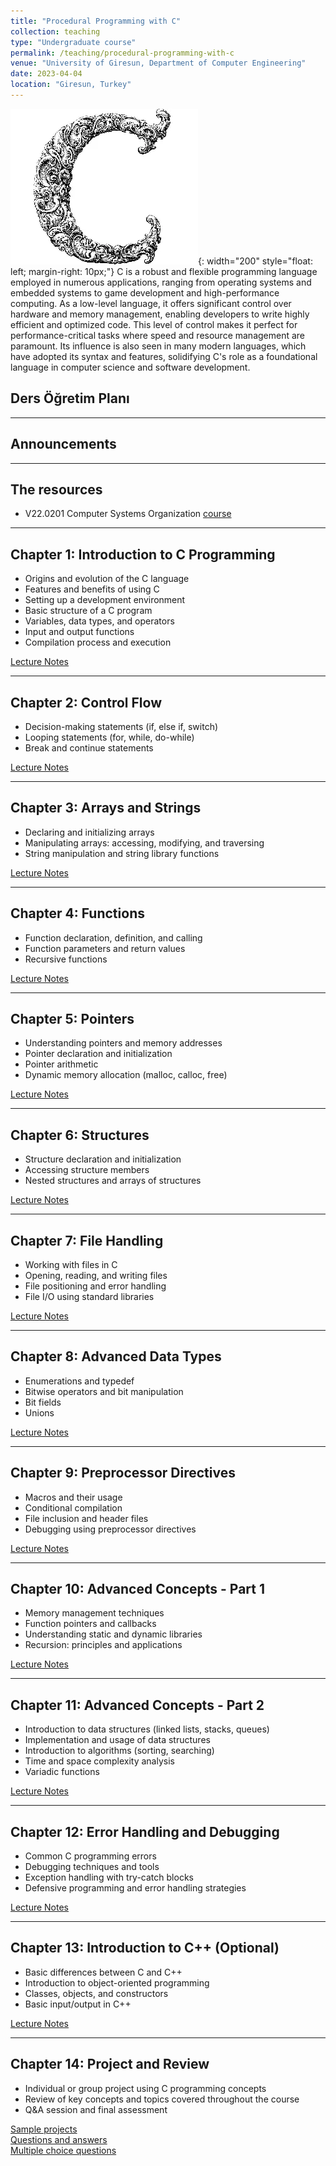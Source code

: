 ```yaml
---
title: "Procedural Programming with C"
collection: teaching
type: "Undergraduate course"
permalink: /teaching/procedural-programming-with-c
venue: "University of Giresun, Department of Computer Engineering"
date: 2023-04-04
location: "Giresun, Turkey"
---
```


![procedural programming with c]( /images/teaching/procedural-programming-with-c.webp){: width="200" style="float: left; margin-right: 10px;"}
C is a robust and flexible programming language employed in numerous applications, ranging from operating systems and embedded systems to game development and high-performance computing. As a low-level language, it offers significant control over hardware and memory management, enabling developers to write highly efficient and optimized code. This level of control makes it perfect for performance-critical tasks where speed and resource management are paramount. Its influence is also seen in many modern languages, which have adopted its syntax and features, solidifying C's role as a foundational language in computer science and software development.

## Ders Öğretim Planı  

---

## Announcements  

---

## The resources  

* V22.0201 Computer Systems Organization [course](https://cs.nyu.edu/~gottlieb/courses/cso/class-notes.html)

---

## Chapter 1: Introduction to C Programming
- Origins and evolution of the C language
- Features and benefits of using C
- Setting up a development environment
- Basic structure of a C program
- Variables, data types, and operators
- Input and output functions
- Compilation process and execution

[Lecture Notes](../files/c/Chapter_01_Introduction_to_C_Programming.pdf)

---

## Chapter 2: Control Flow
- Decision-making statements (if, else if, switch)
- Looping statements (for, while, do-while)
- Break and continue statements

[Lecture Notes](../files/c/Chapter_02_Control_Flow.pdf)

---

## Chapter 3: Arrays and Strings
- Declaring and initializing arrays
- Manipulating arrays: accessing, modifying, and traversing
- String manipulation and string library functions

[Lecture Notes](../files/c/Chapter_03_Arrays_and_Strings.pdf)

---

## Chapter 4: Functions
- Function declaration, definition, and calling
- Function parameters and return values
- Recursive functions

[Lecture Notes](../files/c/Chapter_04_Functions.pdf)

---

## Chapter 5: Pointers
- Understanding pointers and memory addresses
- Pointer declaration and initialization
- Pointer arithmetic
- Dynamic memory allocation (malloc, calloc, free)

[Lecture Notes](../files/c/Chapter_05_Pointers.pdf)

---

## Chapter 6: Structures
- Structure declaration and initialization
- Accessing structure members
- Nested structures and arrays of structures

[Lecture Notes](../files/c/Chapter_06_Structures.pdf)

---

## Chapter 7: File Handling
- Working with files in C
- Opening, reading, and writing files
- File positioning and error handling
- File I/O using standard libraries

[Lecture Notes](../files/c/Chapter_07_File_Handling.pdf)

---

## Chapter 8: Advanced Data Types
- Enumerations and typedef
- Bitwise operators and bit manipulation
- Bit fields
- Unions

[Lecture Notes](../files/c/Chapter_08_Advanced_Data_Types.pdf)

---

## Chapter 9: Preprocessor Directives
- Macros and their usage
- Conditional compilation
- File inclusion and header files
- Debugging using preprocessor directives

[Lecture Notes](../files/c/Chapter_09_Preprocessor_Directives.pdf)

---

## Chapter 10: Advanced Concepts - Part 1
- Memory management techniques
- Function pointers and callbacks
- Understanding static and dynamic libraries
- Recursion: principles and applications

[Lecture Notes](../files/c/Chapter_10_Advanced_Concepts_1.pdf)

---

## Chapter 11: Advanced Concepts - Part 2
- Introduction to data structures (linked lists, stacks, queues)
- Implementation and usage of data structures
- Introduction to algorithms (sorting, searching)
- Time and space complexity analysis
- Variadic functions

[Lecture Notes](../files/c/Chapter_11_Advanced_Concepts_2.pdf)

---

## Chapter 12: Error Handling and Debugging
- Common C programming errors
- Debugging techniques and tools
- Exception handling with try-catch blocks
- Defensive programming and error handling strategies

[Lecture Notes](../files/c/Chapter_12_Error_Handling_and_Debugging.pdf)

---

## Chapter 13: Introduction to C++ (Optional)
- Basic differences between C and C++
- Introduction to object-oriented programming
- Classes, objects, and constructors
- Basic input/output in C++

[Lecture Notes](../files/c/Chapter_13_Introduction_to_C++.pdf)

---

## Chapter 14: Project and Review
- Individual or group project using C programming concepts
- Review of key concepts and topics covered throughout the course
- Q&A session and final assessment

[Sample projects](../files/c/Chapter_14_Sample_Projects.pdf)  
[Questions and answers](../files/c/Chapter_14_Questions_and_Answers.pdf)  
[Multiple choice questions](../files/c/Chapter_14_Multiple_Choice_Questions.pdf)
